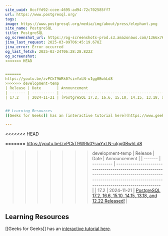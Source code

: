 ```yaml
---
site_uuid: 0ccffd92-ccee-4695-ad94-72c702585ff7
url: https://www.postgresql.org/
tags: 
image: https://www.postgresql.org/media/img/about/press/elephant.png
site_name: PostgreSQL
title: PostgreSQL
og_screenshot_url: https://og-screenshots-prod.s3.amazonaws.com/1366x768/80/false/71266c81157df78676ca4e6c1c34d011cdffed026f6805526d547dca46d5d415.jpeg
jina_last_request: 2025-03-09T06:45:19.678Z
jina_error: Error occurred
og_last_fetch: 2025-03-24T06:28:28.822Z
og_screenshot: 
<<<<<<< HEAD


=======
https://youtu.be/zvPCkT9WRk0?si=YxLN-uIgg0BwhLd8
>>>>>>> development-temp
| Release | Date       | Announcement                                                                                                                                                       |
| ------- | ---------- | ------------------------------------------------------------------------------------------------------------------------------------------------------------------ |
| 17.2    | 2024-11-21 | [PostgreSQL 17.2, 16.6, 15.10, 14.15, 13.18, and 12.22 Released!](https://www.postgresql.org/about/news/postgresql-172-166-1510-1415-1318-and-1222-released-2965/) |


## Learning Resources
[[Geeks for Geeks]] has an [interactive tutorial here](https://www.geeksforgeeks.org/postgresql-tutorial/?ref=outind).

---
```


<<<<<<< HEAD


=======
https://youtu.be/zvPCkT9WRk0?si=YxLN-uIgg0BwhLd8
>>>>>>> development-temp
| Release | Date       | Announcement                                                                                                                                                       |
| ------- | ---------- | ------------------------------------------------------------------------------------------------------------------------------------------------------------------ |
| 17.2    | 2024-11-21 | [PostgreSQL 17.2, 16.6, 15.10, 14.15, 13.18, and 12.22 Released!](https://www.postgresql.org/about/news/postgresql-172-166-1510-1415-1318-and-1222-released-2965/) |


## Learning Resources
[[Geeks for Geeks]] has an [interactive tutorial here](https://www.geeksforgeeks.org/postgresql-tutorial/?ref=outind).
